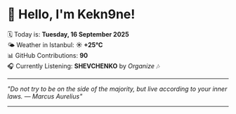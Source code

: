 # 👋 Hello, I'm Kekn9ne!

🗓️ Today is: **Tuesday, 16 September 2025**  
🌤️ Weather in Istanbul: **☀️   +25°C**  
📊 GitHub Contributions: **90**  
🎧 Currently Listening: **SHEVCHENKO** by *Organize* 🎶

---

_"Do not try to be on the side of the majority, but live according to your inner laws. — *Marcus Aurelius*"_

---
